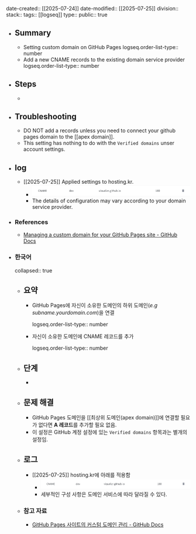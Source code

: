 date-created:: [[2025-07-24]]
date-modified:: [[2025-07-25]] 
division::
stack::
tags:: [[logseq]] 
type::
public:: true

- ## Summary
	- Setting custom domain on GitHub Pages
	  logseq.order-list-type:: number
	- Add a new CNAME records to the existing domain service provider
	  logseq.order-list-type:: number
- ## Steps
	-
- ## Troubleshooting
	- DO NOT add a records unless you need to connect your github pages domain to the [[apex domain]].
	- This setting has nothing to do with the `Verified domains` unser account settings.
- ## log
	- [[2025-07-25]] Applied settings to hosting.kr.
		- ![image.png](../assets/image_1753423513366_0.png)
		- The details of configuration may vary according to your domain service provider.
- ### References
	- [Managing a custom domain for your GitHub Pages site - GitHub Docs](https://docs.github.com/en/pages/configuring-a-custom-domain-for-your-github-pages-site/managing-a-custom-domain-for-your-github-pages-site#configuring-a-subdomain)
- ### 한국어
  collapsed:: true
	- ## 요약
		- GitHub Pages에 자신이 소유한 도메인의 하위 도메인(*e.g subname.yourdomain.com*)을 연결
		  
		  logseq.order-list-type:: number
		- 자신이 소유한 도메인에 CNAME 레코드를 추가
		  
		  logseq.order-list-type:: number
	- ## 단계
		-
	- ## 문제 해결
		- GitHub Pages 도메인을 [[최상위 도메인(apex domain)]]에 연결할 필요가 없다면 **A 레코드**를 추가할 필요 없음.
		- 이 설정은 GitHub 계정 설정에 있는 `Verified domains` 항목과는 별개의 설정임.
	- ## 로그
		- [[2025-07-25]] hosting.kr에 아래를 적용함
			- ![image.png](../assets/image_1753423513366_0.png)
			- 세부적인 구성 사항은 도메인 서비스에 따라 달라질 수 있다.
	- ### 참고 자료
		- [GitHub Pages 사이트의 커스텀 도메인 관리 - GitHub Docs](https://docs.github.com/en/pages/configuring-a-custom-domain-for-your-github-pages-site/managing-a-custom-domain-for-your-github-pages-site#configuring-a-subdomain)
		  
		  <!--EndFragment-->